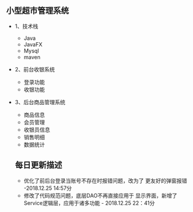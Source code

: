 ## 小型超市管理系统

- 1、技术栈
  
    - Java
    - JavaFX
    - Mysql
    - maven
 - 2、前台收银系统
    
    - 登录功能
    - 收银功能
    
 - 3、后台商品管理系统
 
     - 商品信息
     - 会员管理
     - 收银员信息
     - 销售明细
     - 数据统计
     ## 每日更新描述
     - 优化了前后台登录当账号不存在时报错问题，改为了
     更友好的弹窗报错 -2018.12.25  14:57分
     - 修改了代码规范问题，底层DAO不再直接应用于
     显示界面，新增了Service逻辑层，应用于诸多功能 - 2018.12.25 22：41分